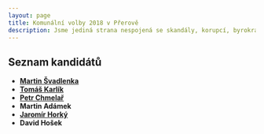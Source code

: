 ```yaml
---
layout: page
title: Komunální volby 2018 v Přerově
description: Jsme jediná strana nespojená se skandály, korupcí, byrokracií. Jsme tu osm let. Hájíme svobodu, přinášíme čerstvé nápady a nebojíme se říkat, co si myslíme. Politici slibují modré z nebe, světlé zítřky a další prázdná hesla. Piráti nabízí jasné a konkrétní cíle – černé na bílém. Pusťte nás na ně!
---
```

## Seznam kandidátů

* [**Martin Švadlenka**](/lide/martin-svadlenka)
* [**Tomáš Karlík**](/lide/tomas-karlik)
* [**Petr Chmelař**](/lide/petr-chmelar)
* **Martin Adámek**
* [**Jaromír Horký**](/lide/jaromir-horky)
* **David Hošek**
